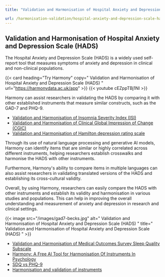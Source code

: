 ```yaml
---
title: "Validation and Harmonisation of Hospital Anxiety and Depression Scale (HADS)"

url: /harmonisation-validation/hospital-anxiety-and-depression-scale-hads
---
```


## Validation and Harmonisation of Hospital Anxiety and Depression Scale (HADS)

The Hospital Anxiety and Depression Scale (HADS) is a widely used self-report tool that measures symptoms of anxiety and depression in clinical and non-clinical populations.

{{< card heading="Try Harmony" copy=" Validation and Harmonisation of Hospital Anxiety and Depression Scale (HADS) " url="https://harmonydata.ac.uk/app" >}}
{{< youtube cEZppTBj1NI >}}

Harmony can assist researchers in validating the HADS by comparing it with other established instruments that measure similar constructs, such as the GAD-7 and PHQ-9.

* [Validation and Harmonisation of Insomnia Severity Index (ISI)](/harmonisation-validation/insomnia-severity-index-isi)
* [Validation and Harmonisation of Clinical Global Impression of Change (CGIC)](/harmonisation-validation/clinical-global-impression-of-change-cgic)
* [Validation and Harmonisation of Hamilton depression rating scale](/harmonisation-validation/hamilton-depression-rating-scale)

Through its use of natural language processing and generative AI models, Harmony can identify items that are similar or highly correlated across different instruments, helping researchers establish crosswalks and harmonise the HADS with other instruments.

Furthermore, Harmony's ability to compare items in multiple languages can also assist researchers in validating translated versions of the HADS and establishing its cross-cultural validity.

Overall, by using Harmony, researchers can easily compare the HADS with other instruments and establish its validity and harmonisation in various studies and populations. This can help in improving the overall understanding and measurement of anxiety and depression in research and clinical settings.


{{< image src="/images/gad7-becks.jpg" alt=" Validation and Harmonisation of Hospital Anxiety and Depression Scale (HADS) " title=" Validation and Harmonisation of Hospital Anxiety and Depression Scale (HADS) " >}}









* [Validation and Harmonisation of Medical Outcomes Survey Sleep Quality Subscale](/harmonisation-validation/medical-outcomes-survey-sleep-quality-subscale)
* [Harmony: A Free AI Tool for Harmonisation Of Instruments In Psychology](/item-harmonisation/harmony-a-free-ai-tool-for-harmonisation-of-instruments-in-psychology)
* [SDQ vs PHQ-9](/sdq-vs-phq-9)
* [Harmonisation and validation of instruments](/harmonisation-validation/)